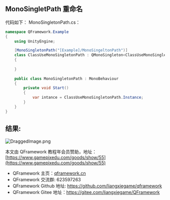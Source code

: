 ﻿## MonoSingletPath 重命名


代码如下：
MonoSingletonPath.cs：

```csharp
namespace QFramework.Example
{
	using UnityEngine;

	[MonoSingletonPath("[Example]/MonoSingeltonPath")]
	class ClassUseMonoSingletonPath : QMonoSingleton<ClassUseMonoSingletonPath>
	{
		
	}
	
	public class MonoSingletonPath : MonoBehaviour
	{
		private void Start()
		{
			var intance = ClassUseMonoSingletonPath.Instance;
		}
	}
}
```

## 结果:
![DraggedImage.png](https://upload-images.jianshu.io/upload_images/2296785-8bf380c8327ffbce.png?imageMogr2/auto-orient/strip%7CimageView2/2/w/1240)

本文由 QFramework 教程年会员赞助，地址：[https://www.gamepixedu.com/goods/show/55](https://www.gamepixedu.com/goods/show/55)

* QFramework 主页：[qframework.cn](https://qframework.cn)
* QFramework 交流群: 623597263
* QFramework Github 地址: <https://github.com/liangxiegame/qframework>
* QFramework Gitee 地址：<https://gitee.com/liangxiegame/QFramework>
